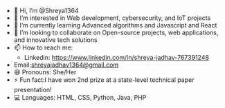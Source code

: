 - 👋 Hi, I’m @Shreya1364
- 👀 I’m interested in Web development, cybersecurity, and IoT projects
- 🌱 I’m currently learning Advanced algorithms and Javascript and React 
- 💞️ I’m looking to collaborate on Open-source projects, web applications, and innovative tech solutions
- 📫 How to reach me:
  - Linkedin: https://www.linkedin.com/in/shreya-jadhav-767391248
 - Email:shreyajadhav1364@gmail.com 
- 😄 Pronouns: She/Her 
- ⚡ Fun fact:I have won 2nd prize at a state-level technical paper presentation!
- 💻 Languages: HTML, CSS, Python, Java, PHP
<!---
Shreya1364/Shreya1364 is a ✨ special ✨ repository because its `README.md` (this file) appears on your GitHub profile.
You can click the Preview link to take a look at your changes.
--->
